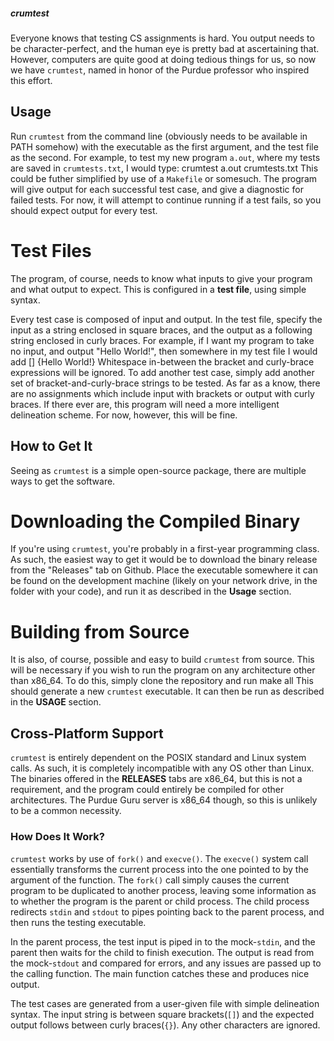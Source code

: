 ##### crumtest
Everyone knows that testing CS assignments is hard. You output needs to be character-perfect, and the human eye is pretty bad at ascertaining that. However, computers are
quite good at doing tedious things for us, so now we have `crumtest`, named in honor of the Purdue professor who inspired this effort.

## Usage
Run `crumtest` from the command line (obviously needs to be available in PATH somehow) with the executable as the first argument, and the test file as the second.
For example, to test my new program `a.out`, where my tests are saved in `crumtests.txt`, I would type:
    crumtest a.out crumtests.txt
This could be futher simplified by use of a `Makefile` or somesuch. The program will give output for each successful test case, and give a diagnostic for failed tests.
For now, it will attempt to continue running if a test fails, so you should expect output for every test.

# Test Files
The program, of course, needs to know what inputs to give your program and what output to expect. This is configured in a **test file**, using simple syntax.

Every test case is composed of input and output. In the test file, specify the input as a string enclosed in square braces, and the output as a following string enclosed
in curly braces. For example, if I want my program to take no input, and output "Hello World!", then somewhere in my test file I would add
    []
    {Hello World!}
Whitespace in-between the bracket and curly-brace expressions will be ignored. To add another test case, simply add another set of bracket-and-curly-brace strings to be
tested. As far as a know, there are no assignments which include input with brackets or output with curly braces. If there ever are, this program will need a more 
intelligent delineation scheme. For now, however, this will be fine.

## How to Get It
Seeing as `crumtest` is a simple open-source package, there are multiple ways to get the software.

# Downloading the Compiled Binary
If you're using `crumtest`, you're probably in a first-year programming class. As such, the easiest way to get it would be to download the binary release from the "Releases" tab on Github. Place the executable somewhere it can be found on the development machine (likely on your network drive, in the folder with your code), and run it as
described in the **Usage** section.

# Building from Source
It is also, of course, possible and easy to build `crumtest` from source. This will be necessary if you wish to run the program on any architecture other than x86\_64.
To do this, simply clone the repository and run
    make all
This should generate a new `crumtest` executable. It can then be run as described in the **USAGE** section.

## Cross-Platform Support
`crumtest` is entirely dependent on the POSIX standard and Linux system calls. As such, it is completely incompatible with any OS other than Linux. The binaries offered in the **RELEASES** tabs are x86\_64, but this is not a requirement, and the program could entirely be compiled for other architectures. The Purdue Guru server is x86\_64
though, so this is unlikely to be a common necessity.

### How Does It Work?
`crumtest` works by use of `fork()` and `execve()`. The `execve()` system call essentially transforms the current process into the one pointed to by the argument of the
function. The `fork()` call simply causes the current program to be duplicated to another process, leaving some information as to whether the program is the parent or child
process. The child process redirects `stdin` and `stdout` to pipes pointing back to the parent process, and then runs the testing executable.

In the parent process, the test input is piped in to the mock-`stdin`, and the parent then waits for the child to finish execution. The output is read from the mock-`stdout` and compared for errors, and any issues are passed up to the calling function. The main function catches these and produces nice output.

The test cases are generated from a user-given file with simple delineation syntax. The input string is between square brackets(`[]`) and the expected output follows
between curly braces(`{}`). Any other characters are ignored.
